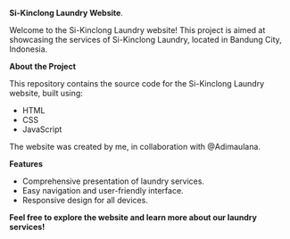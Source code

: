 **Si-Kinclong Laundry Website**.

Welcome to the Si-Kinclong Laundry website! This project is aimed at showcasing the services of Si-Kinclong Laundry, located in Bandung City, Indonesia.

**About the Project**

This repository contains the source code for the Si-Kinclong Laundry website, built using:
- HTML
- CSS
- JavaScript

The website was created by me, in collaboration with @Adimaulana.

**Features**
- Comprehensive presentation of laundry services.
- Easy navigation and user-friendly interface.
- Responsive design for all devices.

**Feel free to explore the website and learn more about our laundry services!**
